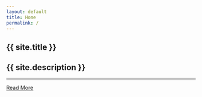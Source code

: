 ```yaml
---
layout: default
title: Home
permalink: /
---
```


<!-- 完全恢复主题默认 Hero，只替换了 background、标题和副标题 -->
<section
  class="hero is-fullheight is-bold"
  style="background-image: url('{{ site.heroimage | relative_url }}');
         background-size: cover;
         background-position: center;"
>
  <div class="hero-body">
    <div class="container has-text-centered">
      <h1 class="title is-spaced">{{ site.title }}</h1>
      <h2 class="subtitle">{{ site.description }}</h2>
      <hr>
      <a
        href="{{ '/#about' | relative_url }}"
        class="button is-outlined is-inverted is-large"
      >
        Read More
      </a>
    </div>
  </div>
</section> 

